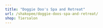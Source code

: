 ```yaml
---
title: "Doggie Doo's Spa and Retreat"
url: /shakopee/doggie-doos-spa-and-retreat/
shop: Tiersalon
---
```

